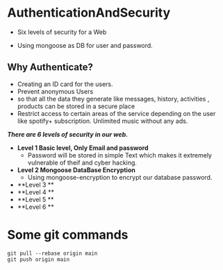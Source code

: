 # AuthenticationAndSecurity
- Six levels of security for a Web

- Using mongoose as DB for user and password.

## Why Authenticate?
- Creating an ID card for the users.
- Prevent anonymous Users 
- so that all the data they generate like messages, history, activities , products can be stored in a secure place
- Restrict access to certain areas of the service depending on the user like spotify+ subscription. Unlimited music without any ads.

***There are 6 levels of security in our web.***
- **Level 1 Basic level, Only Email and password**
   - Password will be stored in simple Text which makes it extremely vulnerable of theif and cyber hacking.
- **Level 2 Mongoose DataBase Encryption**
   - Using mongoose-encryption to encrypt our database password.
- **Level 3 **
- **Level 4 **
- **Level 5 **
- **Level 6 **
# Some git commands 
```
git pull --rebase origin main
git push origin main
```
